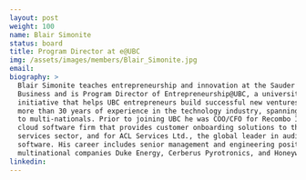 ```yaml
---
layout: post
weight: 100
name: Blair Simonite
status: board
title: Program Director at e@UBC
img: /assets/images/members/Blair_Simonite.jpg
email: 
biography: >
  Blair Simonite teaches entrepreneurship and innovation at the Sauder School of
  Business and is Program Director of Entrepreneurship@UBC, a university-wide
  initiative that helps UBC entrepreneurs build successful new ventures. Blair has
  more than 30 years of experience in the technology industry, spanning startups
  to multi-nationals. Prior to joining UBC he was COO/CFO for Recombo Inc., a
  cloud software firm that provides customer onboarding solutions to the financial
  services sector, and for ACL Services Ltd., the global leader in audit-analytics
  software. His career includes senior management and engineering positions with
  multinational companies Duke Energy, Cerberus Pyrotronics, and Honeywell.
linkedin: 
---
```

